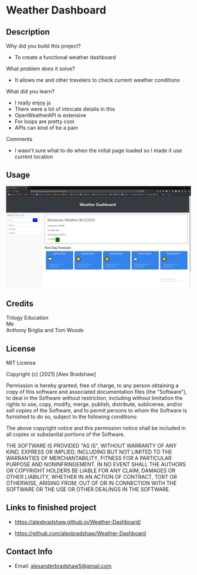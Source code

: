 # Weather Dashboard

## Description
Why did you build this project?
- To create a functional weather dashboard

What problem does it solve?
- It allows me and other travelers to check current weather conditions

What did you learn?
- I really enjoy js
- There were a lot of intricate details in this
- OpenWeatherAPI is extensive
- For loops are pretty cool
- APIs can kind of be a pain

Comments
- I wasn't sure what to do when the initial page loaded so I made it use current location

## Usage
![screenshot of pages](assets/screenshot.jpg?raw=true)

## Credits
Trilogy Education
<br>
Me
<br>
Anthony Briglia and Tom Woods

## License
MIT License

Copyright (c) [2021] [Alex Bradshaw]

Permission is hereby granted, free of charge, to any person obtaining a copy
of this software and associated documentation files (the "Software"), to deal
in the Software without restriction, including without limitation the rights
to use, copy, modify, merge, publish, distribute, sublicense, and/or sell
copies of the Software, and to permit persons to whom the Software is
furnished to do so, subject to the following conditions:

The above copyright notice and this permission notice shall be included in all
copies or substantial portions of the Software.

THE SOFTWARE IS PROVIDED "AS IS", WITHOUT WARRANTY OF ANY KIND, EXPRESS OR
IMPLIED, INCLUDING BUT NOT LIMITED TO THE WARRANTIES OF MERCHANTABILITY,
FITNESS FOR A PARTICULAR PURPOSE AND NONINFRINGEMENT. IN NO EVENT SHALL THE
AUTHORS OR COPYRIGHT HOLDERS BE LIABLE FOR ANY CLAIM, DAMAGES OR OTHER
LIABILITY, WHETHER IN AN ACTION OF CONTRACT, TORT OR OTHERWISE, ARISING FROM,
OUT OF OR IN CONNECTION WITH THE SOFTWARE OR THE USE OR OTHER DEALINGS IN THE
SOFTWARE.

## Links to finished project

- https://alexbradshaw.github.io/Weather-Dashboard/

- https://github.com/alexbradshaw/Weather-Dashboard


## Contact Info

- Email: alexanderbradshaw5@gmail.com
